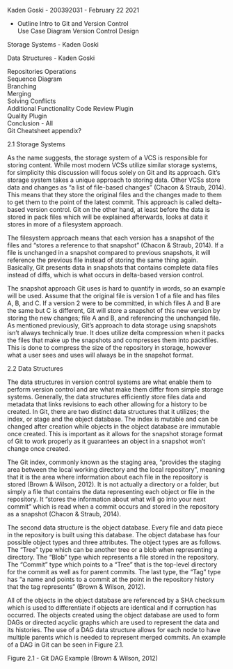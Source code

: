Kaden Goski - 200392031 - February 22 2021

* Outline
Intro to Git and Version Control  
Use Case Diagram
Version Control Design

Storage Systems - Kaden Goski

Data Structures - Kaden Goski

Repositories
Operations  
Sequence Diagram  
Branching  
Merging  
Solving Conflicts  
Additional Functionality
Code Review Plugin  
Quality Plugin  
Conclusion - All   
Git Cheatsheet appendix?  



















2.1 Storage Systems

As the name suggests, the storage system of a VCS is responsible for storing content. While most modern VCSs utilize similar storage systems, for simplicity this discussion will focus solely on Git and its approach. Git’s storage system takes a unique approach to storing data. Other VCSs store data and changes as “a list of file-based changes” (Chacon & Straub, 2014). This means that they store the original files and the changes made to them to get them to the point of the latest commit. This approach is called delta-based version control. Git on the other hand, at least before the data is stored in pack files which will be explained afterwards, looks at data it stores in more of a filesystem approach.

The filesystem approach means that each version has a snapshot of the files and “stores a reference to that snapshot” (Chacon & Straub, 2014). If a file is unchanged in a snapshot compared to previous snapshots, it will reference the previous file instead of storing the same thing again. Basically, Git presents data in snapshots that contains complete data files instead of diffs, which is what occurs in delta-based version control.

The snapshot approach Git uses is hard to quantify in words, so an example will be used. Assume that the original file is version 1 of a file and has files A, B, and C. If a version 2 were to be committed, in which files A and B are the same but C is different, Git will store a snapshot of this new version by storing the new changes; file A and B, and referencing the unchanged file. As mentioned previously, Git’s approach to data storage using snapshots isn’t always technically true. It does utilize delta compression when it packs the files that make up the snapshots and compresses them into packfiles. This is done to compress the size of the repository in storage, however what a user sees and uses will always be in the snapshot format.



2.2 Data Structures

The data structures in version control systems are what enable them to perform version control and are what make them differ from simple storage systems. Generally, the data structures efficiently store files data and metadata that links revisions to each other allowing for a history to be created. In Git, there are two distinct data structures that it utilizes; the index, or stage and the object database. The index is mutable and can be changed after creation while objects in the object database are immutable once created. This is important as it allows for the snapshot storage format of Git to work properly as it guarantees an object in a snapshot won’t change once created.

The Git index, commonly known as the staging area, “provides the staging area between the local working directory and the local repository”, meaning that it is the area where information about each file in the repository is stored (Brown & Wilson, 2012). It is not actually a directory or a folder, but simply a file that contains the data representing each object or file in the repository. It “stores the information about what will go into your next commit” which is read when a commit occurs and stored in the repository as a snapshot (Chacon & Straub, 2014).

The second data structure is the object database. Every file and data piece in the repository is built using this database. The object database has four possible object types and three attributes. The object types are as follows. The “Tree” type which can be another tree or a blob when representing a directory. The “Blob” type which represents a file stored in the repository. The “Commit” type which points to a “Tree” that is the top-level directory for the commit as well as for parent commits. The last type, the “Tag” type has “a name and points to a commit at the point in the repository history that the tag represents” (Brown & Wilson, 2012).

All of the objects in the object database are referenced by a SHA checksum which is used to differentiate if objects are identical and if corruption has occurred. The objects created using the object database are used to form DAGs or directed acyclic graphs which are used to represent the data and its histories. The use of a DAG data structure allows for each node to have multiple parents which is needed to represent merged commits. An example of a DAG in Git can be seen in Figure 2.1.

Figure 2.1 - Git DAG Example (Brown & Wilson, 2012)

